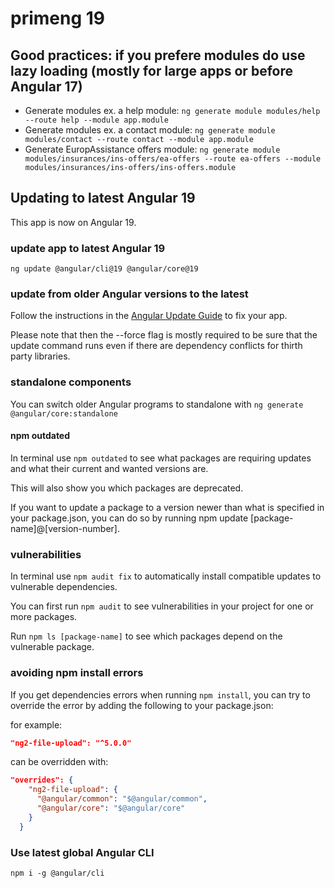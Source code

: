 # primeng 19

## Good practices: if you prefere modules do use lazy loading (mostly for large apps or before Angular 17)

- Generate modules ex. a help module: `ng generate module modules/help --route help --module app.module`
- Generate modules ex. a contact module: `ng generate module modules/contact --route contact --module app.module`
- Generate EuropAssistance offers module: `ng generate module modules/insurances/ins-offers/ea-offers --route ea-offers --module modules/insurances/ins-offers/ins-offers.module`

## Updating to latest Angular 19

This app is now on Angular 19.

### update app to latest Angular 19

`ng update @angular/cli@19 @angular/core@19`

### update from older Angular versions to the latest

Follow the instructions in the [Angular Update Guide](https://update.angular.io/) to fix your app.

Please note that then the --force flag is mostly required to be sure that the update command runs even if there are dependency conflicts for thirth party libraries.

### standalone components

You can switch older Angular programs to standalone with `ng generate @angular/core:standalone`

#### npm outdated

In terminal use `npm outdated` to see what packages are requiring updates and what their current and wanted versions are.

This will also show you which packages are deprecated.

If you want to update a package to a version newer than what is specified in your package.json, you can do so by running npm update [package-name]@[version-number].

### vulnerabilities

In terminal use `npm audit fix` to automatically install compatible updates to vulnerable dependencies.

You can first run `npm audit` to see vulnerabilities in your project for one or more packages.

Run `npm ls [package-name]` to see which packages depend on the vulnerable package.

### avoiding npm install errors

If you get dependencies errors when running `npm install`, you can try to override the error by adding the following to your package.json:

for example:

```json
"ng2-file-upload": "^5.0.0"
```

can be overridden with:

```json
"overrides": {
    "ng2-file-upload": {
      "@angular/common": "$@angular/common",
      "@angular/core": "$@angular/core"
    }    
  }
```

### Use latest global Angular CLI

`npm i -g @angular/cli`
